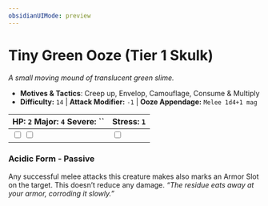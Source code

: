 ```yaml
---
obsidianUIMode: preview
---
```

# Tiny Green Ooze (Tier 1 Skulk)

*A small moving mound of translucent green slime.*

- **Motives & Tactics**: Creep up, Envelop, Camouflage, Consume & Multiply
- **Difficulty:** `14` | **Attack Modifier:** `-1` | **Ooze Appendage:** `Melee 1d4+1 mag`

| HP: `2` Major: `4` Severe: `` | Stress: `1` |
|--|--|
|  <input type="checkbox" unchecked id="56ce8b09"> <input type="checkbox" unchecked id="dd58090a"> |  <input type="checkbox" unchecked id="3da084c2"> |

### Acidic Form - Passive

Any successful melee attacks this creature makes also marks an Armor Slot on the target. This doesn’t reduce any damage. *“The residue eats away at your armor, corroding it slowly.”*




